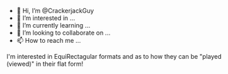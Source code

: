- 👋 Hi, I’m @CrackerjackGuy
- 👀 I’m interested in ...
- 🌱 I’m currently learning ...
- 💞️ I’m looking to collaborate on ...
- 📫 How to reach me ...

<!---
CrackerjackGuy/CrackerjackGuy is a ✨ special ✨ repository because its `README.md` (this file) appears on your GitHub profile.
You can click the Preview link to take a look at your changes.
--->I'm interested in EquiRectagular formats and as to how they can be "played (viewed)" in their flat form!

